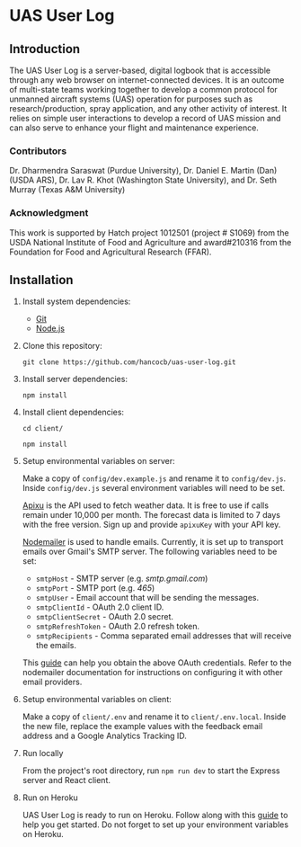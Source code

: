 # UAS User Log
## Introduction
The UAS User Log is a server-based, digital logbook that is accessible through any web browser on internet-connected devices.​ It is an outcome of multi-state teams working together to develop a common protocol for unmanned aircraft systems (UAS) operation for purposes such as research/production, spray application, and any other activity of interest. It ​relies on simple user interactions to develop a record of UAS mission and can also serve to enhance your flight and maintenance experience.​
### Contributors
Dr. Dharmendra Saraswat (Purdue University), Dr. Daniel E. Martin (Dan) (USDA ARS), Dr. Lav R. Khot (Washington State University), and Dr. Seth Murray (Texas A&M University)
### Acknowledgment
This work is supported by Hatch project 1012501 (project # S1069) from the USDA National Institute of Food and Agriculture and award#210316 from the Foundation for Food and Agricultural Research (FFAR).​
## Installation
1. Install system dependencies:
    * [Git](https://git-scm.com/)
    * [Node.js](https://nodejs.org/en/)
2. Clone this repository: 
    
    ```git clone https://github.com/hancocb/uas-user-log.git```
3. Install server dependencies:

    ```npm install```
4. Install client dependencies:

    ```cd client/```
    
    ```npm install```
5. Setup environmental variables on server:

    Make a copy of ```config/dev.example.js``` and rename it to ```config/dev.js```. Inside ```config/dev.js``` several environment variables will need to be set.

    [Apixu](https://www.apixu.com/) is the API used to fetch weather data. It is free to use if calls remain under 10,000 per month. The forecast data is limited to 7 days with the free version. Sign up and provide ```apixuKey``` with your API key.
    
    [Nodemailer](https://nodemailer.com/about/) is used to handle emails. Currently, it is set up to transport emails over Gmail's SMTP server. The following variables need to be set:
    * ```smtpHost``` - SMTP server (e.g. *smtp.gmail.com*)
    * ```smtpPort``` - SMTP port (e.g. *465*)
    * ```smtpUser``` - Email account that will be sending the messages.
    * ```smtpClientId``` - OAuth 2.0 client ID.
    * ```smtpClientSecret``` - OAuth 2.0 secret.
    * ```smtpRefreshToken``` - OAuth 2.0 refresh token.
    * ```smtpRecipients``` - Comma separated email addresses that will receive the emails.

     This [guide](https://medium.com/@RistaSB/use-expressjs-to-send-mails-with-gmail-oauth-2-0-and-nodemailer-d585bba71343) can help you obtain the above OAuth credentials. Refer to the nodemailer documentation for instructions on configuring it with other email providers.
6. Setup environmental variables on client:

    Make a copy of ```client/.env``` and rename it to ```client/.env.local```. Inside the new file, replace the example values with the feedback email address and a Google Analytics Tracking ID.  
6. Run locally

    From the project's root directory, run ```npm run dev``` to start the Express server and React client.
7. Run on Heroku

    UAS User Log is ready to run on Heroku. Follow along with this [guide](https://devcenter.heroku.com/articles/getting-started-with-nodejs#set-up) to help you get started. Do not forget to set up your environment variables on Heroku.

